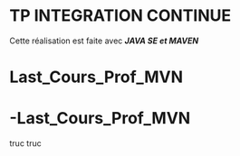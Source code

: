 # TP INTEGRATION CONTINUE  
Cette réalisation est faite avec ***JAVA SE et MAVEN***
# Last_Cours_Prof_MVN
# -Last_Cours_Prof_MVN
truc
truc
